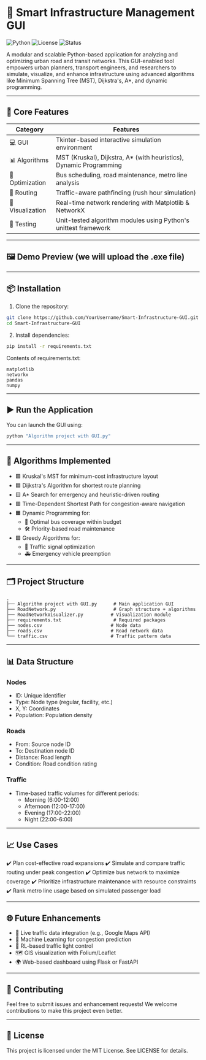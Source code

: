 # 🚦 Smart Infrastructure Management GUI

![Python](https://img.shields.io/badge/Python-3.9%2B-blue.svg)
![License](https://img.shields.io/badge/License-MIT-green.svg)
![Status](https://img.shields.io/badge/Project-Active-brightgreen.svg)

A modular and scalable Python-based application for analyzing and optimizing urban road and transit networks. This GUI-enabled tool empowers urban planners, transport engineers, and researchers to simulate, visualize, and enhance infrastructure using advanced algorithms like Minimum Spanning Tree (MST), Dijkstra's, A*, and dynamic programming.

---

## 🚀 Core Features

| Category         | Features                                                            |
| ---------------- | ------------------------------------------------------------------- |
| 💻 GUI           | Tkinter-based interactive simulation environment                    |
| 📊 Algorithms    | MST (Kruskal), Dijkstra, A* (with heuristics), Dynamic Programming |
| 🧠 Optimization  | Bus scheduling, road maintenance, metro line analysis               |
| 🧭 Routing       | Traffic-aware pathfinding (rush hour simulation)                    |
| 🎨 Visualization | Real-time network rendering with Matplotlib & NetworkX              |
| 🧪 Testing       | Unit-tested algorithm modules using Python's unittest framework     |

---

## 🖼️ Demo Preview (we will upload the .exe file) 
---

## 📦 Installation

1. Clone the repository:

```bash
git clone https://github.com/YourUsername/Smart-Infrastructure-GUI.git
cd Smart-Infrastructure-GUI
```

2. Install dependencies:

```bash
pip install -r requirements.txt
```

Contents of requirements.txt:

```
matplotlib
networkx
pandas
numpy
```

---

## ▶️ Run the Application

You can launch the GUI using:

```bash
python "Algorithm project with GUI.py"
```

---

## 🧠 Algorithms Implemented

* 🟩 Kruskal's MST for minimum-cost infrastructure layout
* 🟦 Dijkstra's Algorithm for shortest route planning
* 🟨 A* Search for emergency and heuristic-driven routing
* 🟥 Time-Dependent Shortest Path for congestion-aware navigation
* 🟧 Dynamic Programming for:
  * 🚌 Optimal bus coverage within budget
  * 🛠️ Priority-based road maintenance
* 🟪 Greedy Algorithms for:
  * 🚦 Traffic signal optimization
  * 🚑 Emergency vehicle preemption

---

## 🗂️ Project Structure

```
.
├── Algorithm project with GUI.py      # Main application GUI
├── RoadNetwork.py                     # Graph structure + algorithms
├── RoadNetworkVisualizer.py          # Visualization module
├── requirements.txt                   # Required packages
├── nodes.csv                         # Node data
├── roads.csv                         # Road network data
└── traffic.csv                       # Traffic pattern data
```

---

## 📊 Data Structure

### Nodes
- ID: Unique identifier
- Type: Node type (regular, facility, etc.)
- X, Y: Coordinates
- Population: Population density

### Roads
- From: Source node ID
- To: Destination node ID
- Distance: Road length
- Condition: Road condition rating

### Traffic
- Time-based traffic volumes for different periods:
  - Morning (6:00-12:00)
  - Afternoon (12:00-17:00)
  - Evening (17:00-22:00)
  - Night (22:00-6:00)

---

## 📈 Use Cases

✔️ Plan cost-effective road expansions
✔️ Simulate and compare traffic routing under peak congestion
✔️ Optimize bus network to maximize coverage
✔️ Prioritize infrastructure maintenance with resource constraints
✔️ Rank metro line usage based on simulated passenger load

---

## 🌐 Future Enhancements

* 🔄 Live traffic data integration (e.g., Google Maps API)
* 🧠 Machine Learning for congestion prediction
* 🤖 RL-based traffic light control
* 🗺️ GIS visualization with Folium/Leaflet
* 🌍 Web-based dashboard using Flask or FastAPI

---

## 🤝 Contributing

Feel free to submit issues and enhancement requests! We welcome contributions to make this project even better.

---

## 📄 License

This project is licensed under the MIT License. See LICENSE for details. 